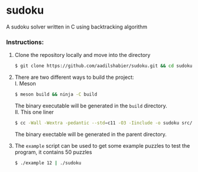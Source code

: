 # sudoku

A sudoku solver written in C using backtracking algorithm

### Instructions:

1. Clone the repository locally and move into the directory

    ```sh
    $ git clone https://github.com/aadilshabier/sudoku.git && cd sudoku
    ```
1. There are two different ways to build the project:  
    I. Meson
      ```sh
      $ meson build && ninja -C build         
      ```
      The binary executable will be generated in the `build` directory.  
    II. This one liner
      ```sh
      $ cc -Wall -Wextra -pedantic --std=c11 -O3 -Iinclude -o sudoku src/main.c src/sudoku.c
      ```
      The binary exectable will be generated in the parent directory.
1. The `example` script can be used to get some example puzzles to test the program, it contains 50 puzzles 
    ```sh
    $ ./example 12 | ./sudoku
    ``` 
